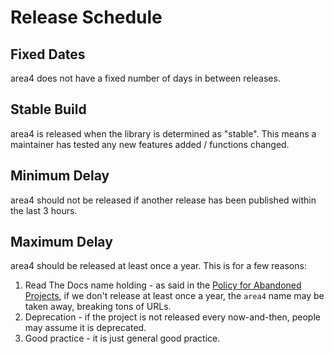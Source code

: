# Release Schedule

## Fixed Dates

area4 does not have a fixed number of days in between releases.

## Stable Build

area4 is released when the library is determined as "stable".
This means a maintainer has tested any new features added / functions changed.

## Minimum Delay

area4 should not be released if another release has been published within the last 3 hours.

## Maximum Delay

area4 should be released at least once a year.
This is for a few reasons:

1. Read The Docs name holding - as said in the [Policy for Abandoned Projects](https://docs.readthedocs.io/en/latest/abandoned-projects.html), if we don't release at least once a year, the `area4` name may be taken away, breaking tons of URLs.
1. Deprecation - if the project is not released every now-and-then, people may assume it is deprecated.
1. Good practice - it is just general good practice.
